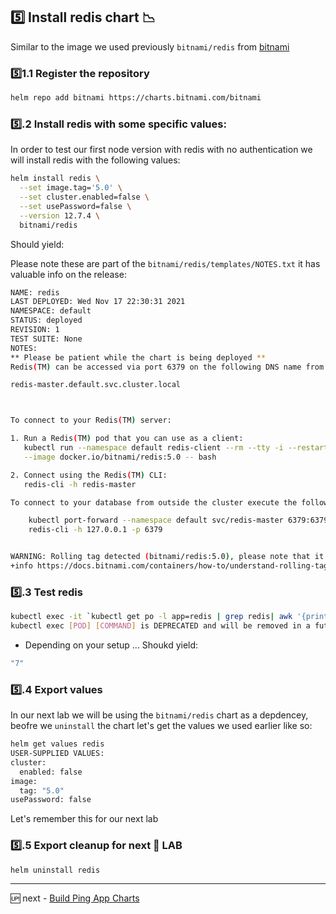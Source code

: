 ## 5️⃣ Install redis chart 📉 

Similar to the image we used previously `bitnami/redis` from [bitnami](https://charts.bitnami.com/bitnami)

### 5️⃣1.1 Register the repository 

```sh
helm repo add bitnami https://charts.bitnami.com/bitnami
```

### 5️⃣.2 Install redis with some specific values:

In order to test our first node version with redis with no authentication we will install redis with the following values:

```sh
helm install redis \
  --set image.tag='5.0' \
  --set cluster.enabled=false \
  --set usePassword=false \
  --version 12.7.4 \
  bitnami/redis
```

Should yield:

Please note these are part of the `bitnami/redis/templates/NOTES.txt` it has valuable info on the release:

```sh
NAME: redis
LAST DEPLOYED: Wed Nov 17 22:30:31 2021
NAMESPACE: default
STATUS: deployed
REVISION: 1
TEST SUITE: None
NOTES:
** Please be patient while the chart is being deployed **
Redis(TM) can be accessed via port 6379 on the following DNS name from within your cluster:

redis-master.default.svc.cluster.local



To connect to your Redis(TM) server:

1. Run a Redis(TM) pod that you can use as a client:
   kubectl run --namespace default redis-client --rm --tty -i --restart='Never' \
   --image docker.io/bitnami/redis:5.0 -- bash

2. Connect using the Redis(TM) CLI:
   redis-cli -h redis-master

To connect to your database from outside the cluster execute the following commands:

    kubectl port-forward --namespace default svc/redis-master 6379:6379 &
    redis-cli -h 127.0.0.1 -p 6379


WARNING: Rolling tag detected (bitnami/redis:5.0), please note that it is strongly recommended to avoid using rolling tags in a production environment.
+info https://docs.bitnami.com/containers/how-to/understand-rolling-tags-containers/
```

### 5️⃣.3 Test redis

```sh
kubectl exec -it `kubectl get po -l app=redis | grep redis| awk '{print $1}'`  redis-cli get pings
kubectl exec [POD] [COMMAND] is DEPRECATED and will be removed in a future version. Use kubectl exec [POD] -- [COMMAND] instead.
```
- Depending on your setup ... Shoukd yield:

```sh
"7"
```

### 5️⃣.4 Export values 

In our next lab we will be using the `bitnami/redis` chart as a depdencey, beofre we `uninstall` the chart let's get the values we used earlier like so:

```sh
helm get values redis
USER-SUPPLIED VALUES:
cluster:
  enabled: false
image:
  tag: "5.0"
usePassword: false
```

Let's remember this for our next lab

### 5️⃣.5 Export cleanup for next 🥼 LAB

```sh
helm uninstall redis
```


---

🆙 next - [Build Ping App Charts](05-03-ping-chart.md) 